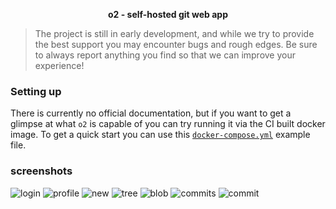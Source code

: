 <p align="center">
  <strong>o2 - self-hosted git web app</strong>
</p>

> The project is still in early development, and while we try to provide the
> best support you may encounter bugs and rough edges. Be sure to always report
> anything you find so that we can improve your experience!

### Setting up

There is currently no official documentation, but if you want to get a glimpse
at what `o2` is capable of you can try running it via the CI built docker image.
To get a quick start you can use this
[`docker-compose.yml`](https://github.com/lucat1/o2/blob/master/docker-compose.yml)
example file.

### screenshots

![login](https://user-images.githubusercontent.com/29304787/82896559-7492c100-9f56-11ea-992a-e631dd75e5a8.png)
![profile](https://user-images.githubusercontent.com/29304787/82896565-75c3ee00-9f56-11ea-9354-91a3b5eaeb71.png)
![new](https://user-images.githubusercontent.com/29304787/82896566-765c8480-9f56-11ea-92a8-48d3caad4574.png)
![tree](https://user-images.githubusercontent.com/29304787/82896572-778db180-9f56-11ea-9005-92ee284735f8.png)
![blob](https://user-images.githubusercontent.com/29304787/82896569-76f51b00-9f56-11ea-9774-c596ce190a18.png)
![commits](https://user-images.githubusercontent.com/29304787/82896574-78264800-9f56-11ea-994d-90307a3d881d.png)
![commit](https://user-images.githubusercontent.com/29304787/82896573-778db180-9f56-11ea-9408-37335fee5966.png)
